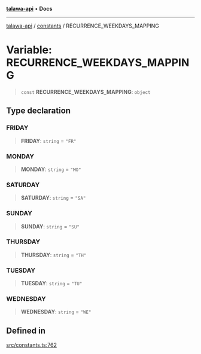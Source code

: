 [**talawa-api**](../../README.md) • **Docs**

***

[talawa-api](../../modules.md) / [constants](../README.md) / RECURRENCE\_WEEKDAYS\_MAPPING

# Variable: RECURRENCE\_WEEKDAYS\_MAPPING

> `const` **RECURRENCE\_WEEKDAYS\_MAPPING**: `object`

## Type declaration

### FRIDAY

> **FRIDAY**: `string` = `"FR"`

### MONDAY

> **MONDAY**: `string` = `"MO"`

### SATURDAY

> **SATURDAY**: `string` = `"SA"`

### SUNDAY

> **SUNDAY**: `string` = `"SU"`

### THURSDAY

> **THURSDAY**: `string` = `"TH"`

### TUESDAY

> **TUESDAY**: `string` = `"TU"`

### WEDNESDAY

> **WEDNESDAY**: `string` = `"WE"`

## Defined in

[src/constants.ts:762](https://github.com/PalisadoesFoundation/talawa-api/blob/3bacbf38707ebd3e3e5f1bc5b4cc7aa3b2adc169/src/constants.ts#L762)
